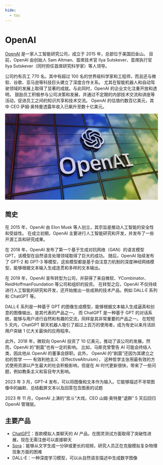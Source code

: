 ```yaml
---
hide:
  - toc
---
```


# OpenAI

[OpenAI](https://openai.com/) 是一家人工智能研究公司，成立于 2015 年，总部位于美国旧金山。
目前，OpenAI 由创始人 Sam Altman、首席技术官 Ilya Sutskever、首席执行官 Ilya Sutskever（同时担任首席研究科学家）等人领导。

公司约有员工 770 名。其中有超过 100 名的世界级科学家和工程师，而且还与微软、谷歌、亚马逊等科技巨头建立了深度合作关系。
尤其在智能机器人和自动驾驶领域的发展上取得了显著的成就。与此同时，OpenAI 的企业文化注重开放和透明，
鼓励员工积极参与公司决策和发展，并通过不定期的内部技术交流和讲座等活动，促进员工之间的知识共享和技术交流。
OpenAI 的估值约数百亿美元，其中 CEO 萨姆·奥特曼透露年收入已飙升至数十亿美元。

![openai logo](../images/openai01.jpg)

## 简史

在 2015 年，OpenAI 由 Elon Musk 等人创立，其宗旨是推动人工智能的安全性和受益性。
在成立初期，OpenAI 主要进行人工智能研究和开发，并发布了一些开源工具和研究成果。

在 2018 年，OpenAI 发布了第一个基于生成对抗网络（GAN）的语言模型 GPT，该模型在自然语言处理领域取得了巨大的成功。
随后，OpenAI 陆续发布了 GPT-2 和 GPT-3 等模型，这些模型都是基于自注意力机制的深度神经网络模型，能够根据文本输入生成连贯和多样的文本输出。

在 2019 年，OpenAI 宣布转型为公司，并获得了来自微软、YCombinator、ReidHoffmanFoundation 等公司和组织的投资。
在转型之后，OpenAI 不仅持续进行人工智能的研究和开发，还开始推出一些成熟的技术产品，例如 DALL·E 系列和 ChatGPT 等。

DALL·E 系列是一种基于 GPT 的图像生成模型，能够根据文本输入生成逼真和创意的图像输出，是其代表的产品之一。
而 ChatGPT 是一种基于 GPT 的对话系统，能够与用户进行自然和有趣的交流，同样是其非常重要的产品之一。
在短短 5 天内，ChatGPT 聊天机器人吸引了超过上百万的使用者，成为有史以来月活跃用户突破 1 亿大关最快的应用程序。

此外，2018 年，微软向 OpenAI 投资了 10 亿美元，推动了该公司的发展。然而，OpenAI 的“剧震”也有一定的影响。
比如，马斯克曾警告 AI 可能会终结人类，因此他从 OpenAI 的董事会辞职。此外，
OpenAI 的“剧震”还因为其建立之初的哲学 —— 有效利他主义（EffectiveAltruism），
这种哲学主张用最有效的方式使用资源以产生最大的社会积极影响，但是在 AI 时代更新很快，带来了一些问题，例如教条主义和盲目夸大影响。

2023 年 3 月，GPT-4 发布，可以将图像和文本作为输入。它能够描述不寻常图像中的幽默、总结截屏文本以及回答包含图表的试题

2023 年 11 月，OpenAI 上演的“宫斗”大戏，CEO 山姆·奥特曼“退群” 5 天后回归 OpenAI 管理层。

## 主要产品

- [ChatGPT](https://chat.openai.com/)：首款模拟人类聊天的 AI 产品，在图灵测试方面取得了突破性进展，现在无需注册可以直接聊天
- [Sora](https://openai.com/sora)：能够从文字生成一分钟或更长的视频，研究人员正在克服模拟复杂物理现象方面的困难
- DALL-E：一种深度学习模型，可以从自然语言描述中生成数字图像
